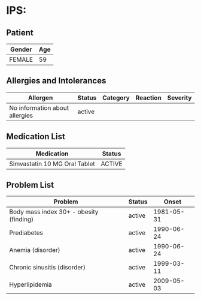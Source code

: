# IPS:

## Patient

|Gender|Age|
|---|---|
|FEMALE|59|

## Allergies and Intolerances

|Allergen|Status|Category|Reaction|Severity|
|---|---|---|---|---|
|No information about allergies|active||||

## Medication List

|Medication|Status|
|---|---|
|Simvastatin 10 MG Oral Tablet|ACTIVE|

## Problem List

|Problem|Status|Onset|
|---|---|---|
|Body mass index 30+ - obesity (finding)|active|1981-05-31|
|Prediabetes|active|1990-06-24|
|Anemia (disorder)|active|1990-06-24|
|Chronic sinusitis (disorder)|active|1999-03-11|
|Hyperlipidemia|active|2009-05-03|
